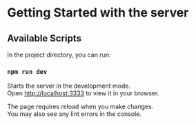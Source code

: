 # Getting Started with the server

## Available Scripts

In the project directory, you can run:

### `npm run dev`

Starts the server in the development mode.\
Open [http://localhost:3333](http://localhost:3333) to view it in your browser.

The page requires reload when you make changes.\
You may also see any lint errors in the console.